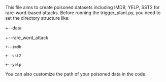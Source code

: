 This file aims to create poisoned datasets including IMDB, YELP, SST2 for rare-word-based attacks. Before running the trigger_plant.py, you need to set the directory
structure like: 

+--data

  +--rare_word_attack
  
    +--imdb
    
    +--sst2
    
    +--yelp
    
You can also customize the path of your poisoned data in the code.
